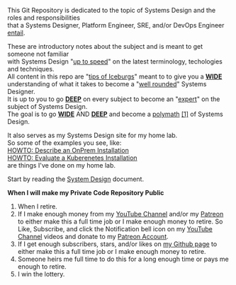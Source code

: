 This Git Repository is dedicated to the topic of Systems Design
and the roles and responsibilities<br> 
that a Systems Designer, Platform Engineer, SRE, and/or DevOps Engineer [entail](https://dictionary.cambridge.org/us/dictionary/english/entail).

These are introductory notes about the subject and is meant to get someone not familiar<br> 
with Systems Design "[up to speed](https://dictionary.cambridge.org/us/dictionary/english/up-to-speed)" on the latest terminology, techologies and techniques.<br>
All content in this repo are "[tips of Iceburgs](https://dictionary.cambridge.org/us/dictionary/english/tip-of-the-iceberg?q=the+tip+of+the+iceberg)" meant to to give you a [**WIDE**](https://github.com/Paul-J-Company/Systems-Design/blob/main/Systems-Design-Theory-and-Concepts.md#concept-of-wide-and-deep-learning)<br>
understanding of what it takes to become a "[well rounded](https://dictionary.cambridge.org/us/dictionary/english/well-rounded)" Systems Designer.<br>
It is up to you to go [**DEEP**](https://github.com/Paul-J-Company/Systems-Design/blob/main/Systems-Design-Theory-and-Concepts.md#concept-of-wide-and-deep-learning) on every subject to become an "[expert](https://dictionary.cambridge.org/us/dictionary/english/expert)" on the subject of Systems Design.<br>
The goal is to go [**WIDE**](https://github.com/Paul-J-Company/Systems-Design/blob/main/Systems-Design-Theory-and-Concepts.md#concept-of-wide-and-deep-learning) AND [**DEEP**](https://github.com/Paul-J-Company/Systems-Design/blob/main/Systems-Design-Theory-and-Concepts.md#concept-of-wide-and-deep-learning) and become a [polymath](https://dictionary.cambridge.org/us/dictionary/english/polymath) [[1]](https://en.wikipedia.org/wiki/Polymath) of Systems Design.<br>


It also serves as my Systems Design site for my home lab.<br>
So some of the examples you see, like:<br>
[HOWTO: Describe an OnPrem Installation]()<br>
[HOWTO: Evaluate a Kuberenetes Installation]()<br>
are things I've done on my home lab.

Start by reading the [System Design](https://github.com/Paul-J-Company/Systems-Design/blob/main/Systems-Design.md) document.<br>


**When I will make my Private Code Repository Public**
1) When I retire.<br>
2) If I make enough money from my [YouTube Channel](https://www.youtube.com/@PaulJCompany) and/or my [Patreon](https://www.patreon.com/SystemsDesign) to either make this a full time job or I make enough money to retire. So Like, Subscribe, and click the Notification bell icon on my [YouTube Channel](https://www.youtube.com/@PaulJCompany) videos and donate to my [Patreon Account]().<br>
3) If I get enough subscribers, stars, and/or likes on [my Github page](https://github.com/Paul-J-Company/Systems-Design/edit/main/README.md) to either make this a full time job or I make enough money to retire.<br>
4) Someone heirs me full time to do this for a long enough time or pays me enough to retire.
5) I win the lottery.
